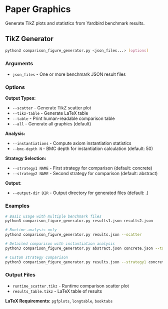 # Paper Graphics

Generate TikZ plots and statistics from Yardbird benchmark results.

## TikZ Generator

```bash
python3 comparison_figure_generator.py <json_files...> [options]
```

### Arguments

- `json_files` - One or more benchmark JSON result files

### Options

**Output Types:**

- `--scatter` - Generate TikZ scatter plot
- `--tikz-table` - Generate LaTeX table
- `--table` - Print human-readable comparison table
- `--all` - Generate all graphics (default)

**Analysis:**

- `--instantiations` - Compute axiom instantiation statistics
- `--bmc-depth N` - BMC depth for instantiation calculation (default: 50)

**Strategy Selection:**

- `--strategy1 NAME` - First strategy for comparison (default: concrete)
- `--strategy2 NAME` - Second strategy for comparison (default: abstract)

**Output:**

- `--output-dir DIR` - Output directory for generated files (default: .)

### Examples

```bash
# Basic usage with multiple benchmark files
python3 comparison_figure_generator.py results1.json results2.json

# Runtime analysis only
python3 comparison_figure_generator.py results.json --scatter

# Detailed comparison with instantiation analysis
python3 comparison_figure_generator.py abstract.json concrete.json --table --instantiations

# Custom strategy comparison
python3 comparison_figure_generator.py results.json --strategy1 concrete --strategy2 interpolation
```

### Output Files

- `runtime_scatter.tikz` - Runtime comparison scatter plot
- `results_table.tikz` - LaTeX table of results

**LaTeX Requirements:** `pgfplots`, `longtable`, `booktabs`
